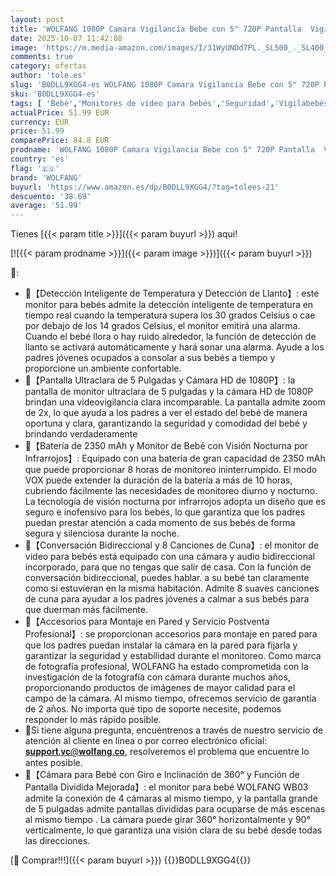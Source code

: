 ```yaml
---
layout: post
title: 'WOLFANG 1080P Camara Vigilancia Bebe con 5" 720P Pantalla  Vigilabebes con Camara con Rotación de 360° y Zoom  Sin WiFi  Visión Nocturna  Comunicación Bidirecciona  Temperatura  Detección de Llanto'
date: 2025-10-07 11:42:08
image: 'https://m.media-amazon.com/images/I/31WyUNDd7PL._SL500_._SL400_.jpg'
comments: true
category: ofertas
author: 'tole.es'
slug: 'B0DLL9XGG4-es WOLFANG 1080P Camara Vigilancia Bebe con 5" 720P Pantalla...'
sku: 'B0DLL9XGG4-es'
tags: [ 'Bebé','Monitores de vídeo para bebés','Seguridad','Vigilabebés','bebe','wolfang','🇪🇸', ]
actualPrice: 51.99 EUR
currency: EUR
price: 51.99
comparePrice: 84.8 EUR
prodname: 'WOLFANG 1080P Camara Vigilancia Bebe con 5" 720P Pantalla  Vigilabebes con Camara con Rotación de 360° y Zoom  Sin WiFi  Visión Nocturna  Comunicación Bidirecciona  Temperatura  Detección de Llanto'
country: 'es'
flag: '🇪🇸'
brand: 'WOLFANG'
buyurl: 'https://www.amazon.es/dp/B0DLL9XGG4/?tag=tolees-21'
descuento: '38.69'
average: '51.99'
---
```


Tienes [{{< param title >}}]({{< param buyurl >}}) aqui!

[![{{< param prodname >}}]({{< param image >}})]({{< param buyurl >}})

🔎:

- 💖【Detección Inteligente de Temperatura y Detección de Llanto】: este monitor para bebés admite la detección inteligente de temperatura en tiempo real cuando la temperatura supera los 30 grados Celsius o cae por debajo de los 14 grados Celsius, el monitor emitirá una alarma. Cuando el bebé llora o hay ruido alrededor, la función de detección de llanto se activará automáticamente y hará sonar una alarma. Ayude a los padres jóvenes ocupados a consolar a sus bebés a tiempo y proporcione un ambiente confortable.
- 💖【Pantalla Ultraclara de 5 Pulgadas y Cámara HD de 1080P】: la pantalla de monitor ultraclara de 5 pulgadas y la cámara HD de 1080P brindan una videovigilancia clara incomparable. La pantalla admite zoom de 2x, lo que ayuda a los padres a ver el estado del bebé de manera oportuna y clara, garantizando la seguridad y comodidad del bebé y brindando verdaderamente
- 💖【Batería de 2350 mAh y Monitor de Bebé con Visión Nocturna por Infrarrojos】: Equipado con una batería de gran capacidad de 2350 mAh que puede proporcionar 8 horas de monitoreo ininterrumpido. El modo VOX puede extender la duración de la batería a más de 10 horas, cubriendo fácilmente las necesidades de monitoreo diurno y nocturno. La tecnología de visión nocturna por infrarrojos adopta un diseño que es seguro e inofensivo para los bebés, lo que garantiza que los padres puedan prestar atención a cada momento de sus bebés de forma segura y silenciosa durante la noche.
- 💖【Conversación Bidireccional y 8 Canciones de Cuna】: el monitor de video para bebés está equipado con una cámara y audio bidireccional incorporado, para que no tengas que salir de casa. Con la función de conversación bidireccional, puedes hablar. a su bebé tan claramente como si estuvieran en la misma habitación. Admite 8 suaves canciones de cuna para ayudar a los padres jóvenes a calmar a sus bebés para que duerman más fácilmente.
- 💖【Accesorios para Montaje en Pared y Servicio Postventa Profesional】: se proporcionan accesorios para montaje en pared para que los padres puedan instalar la cámara en la pared para fijarla y garantizar la seguridad y estabilidad durante el monitoreo. Como marca de fotografía profesional, WOLFANG ha estado comprometida con la investigación de la fotografía con cámara durante muchos años, proporcionando productos de imágenes de mayor calidad para el campo de la cámara. Al mismo tiempo, ofrecemos servicio de garantía de 2 años. No importa qué tipo de soporte necesite, podemos responder lo más rápido posible.
- 💁‍Si tiene alguna pregunta, encuéntrenos a través de nuestro servicio de atención al cliente en línea o por correo electrónico oficial: 𝐬𝐮𝐩𝐩𝐨𝐫𝐭.𝐯𝐜@𝐰𝐨𝐥𝐟𝐚𝐧𝐠.𝐜𝐨, resolveremos el problema que encuentre lo antes posible.
- 💖【Cámara para Bebé con Giro e Inclinación de 360° y Función de Pantalla Dividida Mejorada】: el monitor para bebé WOLFANG WB03 admite la conexión de 4 cámaras al mismo tiempo, y la pantalla grande de 5 pulgadas admite pantallas divididas para ocuparse de más escenas al mismo tiempo . La cámara puede girar 360° horizontalmente y 90° verticalmente, lo que garantiza una visión clara de su bebé desde todas las direcciones.

[🛒 Comprar!!!]({{< param buyurl >}})
{{<world>}}B0DLL9XGG4{{</world>}}
